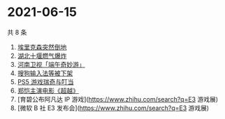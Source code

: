# 2021-06-15

共 8 条

<!-- BEGIN ZHIHUSEARCH -->
<!-- 最后更新时间 Tue Jun 15 2021 03:08:08 GMT+0800 (China Standard Time) -->
1. [埃里克森突然倒地](https://www.zhihu.com/search?q=埃里克森)
1. [湖北十堰燃气爆炸](https://www.zhihu.com/search?q=十堰燃气爆炸)
1. [河南卫视「端午奇妙游」](https://www.zhihu.com/search?q=端午奇妙游)
1. [搜狗输入法等被下架](https://www.zhihu.com/search?q=输入法下架)
1. [PS5 游戏瑞奇与叮当](https://www.zhihu.com/search?q=瑞奇与叮当)
1. [郑恺主演电影《超越》](https://www.zhihu.com/search?q=郑恺)
1. [育碧公布阿凡达 IP 游戏](https://www.zhihu.com/search?q=E3 游戏展)
1. [微软 B 社 E3 发布会](https://www.zhihu.com/search?q=E3 游戏展)
<!-- END ZHIHUSEARCH -->
